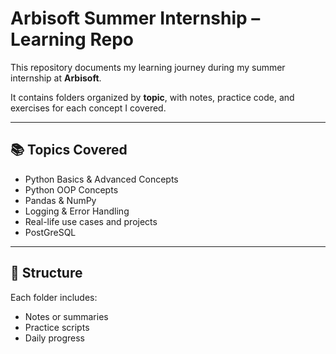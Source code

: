 # Arbisoft Summer Internship – Learning Repo

This repository documents my learning journey during my summer internship at **Arbisoft**.

It contains folders organized by **topic**, with notes, practice code, and exercises for each concept I covered.

---

## 📚 Topics Covered

- Python Basics & Advanced Concepts 
- Python OOP Concepts 
- Pandas & NumPy  
- Logging & Error Handling  
- Real-life use cases and projects
- PostGreSQL

---

## 📂 Structure

Each folder includes:
- Notes or summaries
- Practice scripts
- Daily progress
